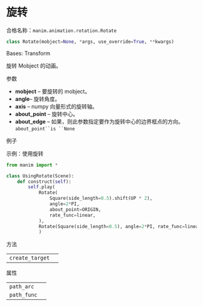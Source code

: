 # 旋转

合格名称：`manim.animation.rotation.Rotate`

```py
class Rotate(mobject=None, *args, use_override=True, **kwargs)
```

Bases: Transform

旋转 Mobject 的动画。

参数

- **mobject** – 要旋转的 mobject。
- **angle**– 旋转角度。
- **axis** – numpy 向量形式的旋转轴。
- **about_point** – 旋转中心。
- **about_edge** – 如果，则此参数指定要作为旋转中心的边界框点的方向。` about_point``is ``None `

例子

示例：使用旋转

```py
from manim import *

class UsingRotate(Scene):
    def construct(self):
        self.play(
            Rotate(
                Square(side_length=0.5).shift(UP * 2),
                angle=2*PI,
                about_point=ORIGIN,
                rate_func=linear,
            ),
            Rotate(Square(side_length=0.5), angle=2*PI, rate_func=linear),
            )
```

方法

|||
|-|-|
`create_target`|

属性

|||
|-|-|
`path_arc`|
`path_func`|
